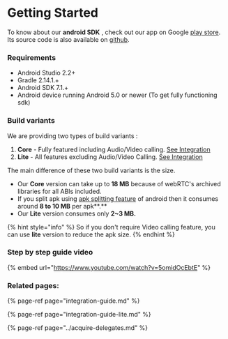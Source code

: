 # Getting Started

To know about our **android SDK** , check out our app on Google [play store](https://play.google.com/store/apps/details?id=com.acquire.sdk.app). Its source code is also available on [github](https://github.com/acquireio/acquireio-android).

### Requirements

* Android Studio 2.2+
* Gradle 2.14.1.+
* Android SDK 7.1.+
* Android device running Android 5.0 or newer \(To get fully functioning sdk\)

### Build variants

We are providing two types of build variants :

1. **Core** - Fully featured including Audio/Video calling. [See Integration](integration-guide.md#steps-to-integrate-acquire-android-sdk-core-are-as-follows)
2. **Lite** - All features excluding Audio/Video Calling. [See Integration](integration-guide-lite.md#steps-to-integrate-acquire-android-sdk-lite-are-as-follows)

The main difference of these two build variants is the size.

* Our **Core** version can take up to **18 MB** because of webRTC's archived libraries for all ABIs included.
* If you split apk using [apk splitting feature](https://developer.android.com/studio/build/configure-apk-splits) of android then it consumes around **8 to 10 MB** per apk**.**
* Our **Lite** version consumes only **2~3 MB.** 

{% hint style="info" %}
So if you don't require Video calling feature, you can use **lite** version to reduce the apk size.
{% endhint %}

### Step by step guide video

{% embed url="https://www.youtube.com/watch?v=5omidOcEbtE" %}

### Related pages:

{% page-ref page="integration-guide.md" %}

{% page-ref page="integration-guide-lite.md" %}

{% page-ref page="../acquire-delegates.md" %}

